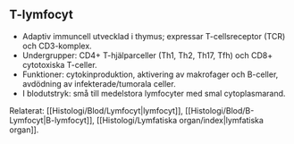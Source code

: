 ## T-lymfocyt

- Adaptiv immuncell utvecklad i thymus; expressar T-cellsreceptor (TCR) och CD3-komplex.  
- Undergrupper: CD4+ T-hjälparceller (Th1, Th2, Th17, Tfh) och CD8+ cytotoxiska T-celler.  
- Funktioner: cytokinproduktion, aktivering av makrofager och B-celler, avdödning av infekterade/tumorala celler.  
- I blodutstryk: små till medelstora lymfocyter med smal cytoplasmarand.

Relaterat: [[Histologi/Blod/Lymfocyt|lymfocyt]], [[Histologi/Blod/B-Lymfocyt|B-lymfocyt]], [[Histologi/Lymfatiska organ/index|lymfatiska organ]].
